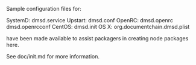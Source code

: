 Sample configuration files for:

SystemD: dmsd.service
Upstart: dmsd.conf
OpenRC:  dmsd.openrc
         dmsd.openrcconf
CentOS:  dmsd.init
OS X:    org.documentchain.dmsd.plist

have been made available to assist packagers in creating node packages here.

See doc/init.md for more information.
